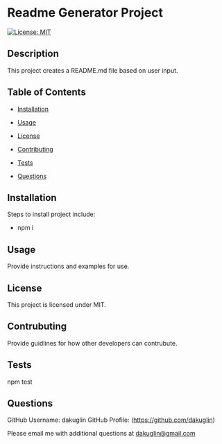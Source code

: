 # Readme Generator Project 

[![License: MIT](https://imgshieldsio/badge/License-MIT-yellowsvg)](https://opensourceorg/licenses/MIT)

## Description 

This project creates a README.md file based on user input.

## Table of Contents

* [Installation](#installation)

* [Usage](#usage)

* [License](#license)

* [Contributing](#contributing)

* [Tests](#tests)

* [Questions](#questions)
  
## Installation 

Steps to install project include:
* npm i

## Usage 

Provide instructions and examples for use.

## License

This project is licensed under MIT.

## Contrubuting

Provide guidlines for how other developers can contrubute.

## Tests

npm test

## Questions

GitHub Username: dakuglin
GitHub Profile: (https://github.com/dakuglin)

Please email me with additional questions at dakuglin@gmail.com  

